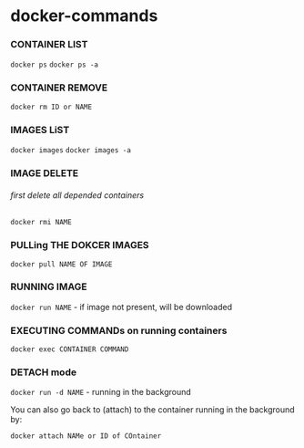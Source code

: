 # docker-commands

### CONTAINER LIST

`docker ps`
`docker ps -a`

### CONTAINER REMOVE

`docker rm ID or NAME`

### IMAGES LiST

`docker images`
`docker images -a`

### IMAGE DELETE
###### first delete all depended containers

`docker rmi NAME`

### PULLing THE DOKCER IMAGES

`docker pull NAME OF IMAGE`

### RUNNING IMAGE

`docker run NAME` - if image not present, will be downloaded

### EXECUTING COMMANDs on running containers

`docker exec CONTAINER COMMAND`

### DETACH mode

`docker run -d NAME` - running in the background

You can also go back to (attach) to the container running in the background by:

`docker attach NAMe or ID of COntainer`
